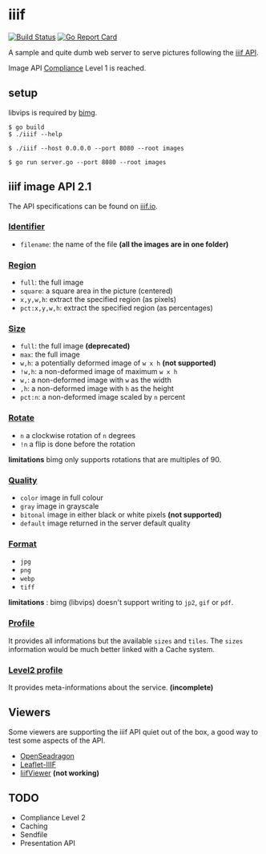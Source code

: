 # iiif

[![Build Status](https://travis-ci.org/greut/iiif.svg?branch=master)](https://travis-ci.org/greut/iiif)
[![Go Report Card](https://goreportcard.com/badge/github.com/greut/iiif)](https://goreportcard.com/report/github.com/greut/iiif)

A sample and quite dumb web server to serve pictures following the [iiif API](http://iiif.io/).

Image API [Compliance](http://iiif.io/api/image/2.1/compliance/) Level 1 is reached.

## setup

libvips is required by [bimg](https://github.com/h2non/bimg/).

```
$ go build
$ ./iiif --help

$ ./iiif --host 0.0.0.0 --port 8080 --root images

$ go run server.go --port 8080 --root images
```

## iiif image API 2.1

The API specifications can be found on [iiif.io](http://iiif.io/api/image/2.1/index.html).

### [Identifier](http://iiif.io/api/image/2.1/#identifier)

* `filename`: the name of the file **(all the images are in one folder)**

### [Region](http://iiif.io/api/image/2.1/index.html#region)

* `full`: the full image
* `square`: a square area in the picture (centered)
* `x,y,w,h`: extract the specified region (as pixels)
* `pct:x,y,w,h`: extract the specified region (as percentages)

### [Size](http://iiif.io/api/image/2.1/index.html#size)

* `full`: the full image **(deprecated)**
* `max`: the full image
* `w,h`: a potentially deformed image of `w x h` **(not supported)**
* `!w,h`: a non-deformed image of maximum `w x h`
* `w,`: a non-deformed image with `w` as the width
* `,h`: a non-deformed image with `h` as the height
* `pct:n`: a non-deformed image scaled by `n` percent

### [Rotate](http://iiif.io/api/image/2.1/index.html#rotation)

* `n` a clockwise rotation of `n` degrees
* `!n` a flip is done before the rotation

__limitations__ bimg only supports rotations that are multiples of 90.

### [Quality](http://iiif.io/api/image/2.1/index.html#quality)

* `color` image in full colour
* `gray` image in grayscale
* `bitonal` image in either black or white pixels **(not supported)**
* `default` image returned in the server default quality

### [Format](http://iiif.io/api/image/2.1/index.html#format)

* `jpg`
* `png`
* `webp`
* `tiff`

__limitations__ : bimg (libvips) doesn't support writing to `jp2`, `gif` or `pdf`.

### [Profile](http://iiif.io/api/image/2.1/#image-information)

It provides all informations but the available `sizes` and `tiles`. The `sizes`
information would be much better linked with a Cache system.

### [Level2 profile](http://iiif.io/api/image/2.1/#profile-description)

It provides meta-informations about the service. **(incomplete)**

## Viewers

Some viewers are supporting the iiif API quiet out of the box, a good way to
test some aspects of the API.

* [OpenSeadragon](http://openseadragon.github.io/)
* [Leaflet-IIIF](https://github.com/mejackreed/Leaflet-IIIF)
* [IiifViewer](https://github.com/klokantech/iiifviewer) **(not working)**

## TODO

* Compliance Level 2
* Caching
* Sendfile
* Presentation API
